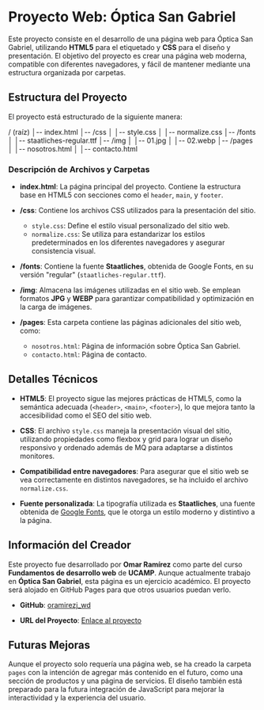 # Proyecto Web: Óptica San Gabriel

Este proyecto consiste en el desarrollo de una página web para Óptica San Gabriel, utilizando **HTML5** para el etiquetado y **CSS** para el diseño y presentación. El objetivo del proyecto es crear una página web moderna, compatible con diferentes navegadores, y fácil de mantener mediante una estructura organizada por carpetas.

## Estructura del Proyecto

El proyecto está estructurado de la siguiente manera:

/ (raíz) │-- index.html │-- /css │ │-- style.css │ │-- normalize.css │-- /fonts │ │-- staatliches-regular.ttf │-- /img │ │-- 01.jpg │ │-- 02.webp │-- /pages │ │-- nosotros.html │ │-- contacto.html


### Descripción de Archivos y Carpetas

- **index.html**: La página principal del proyecto. Contiene la estructura base en HTML5 con secciones como el `header`, `main`, y `footer`.
  
- **/css**: Contiene los archivos CSS utilizados para la presentación del sitio.
  - `style.css`: Define el estilo visual personalizado del sitio web.
  - `normalize.css`: Se utiliza para estandarizar los estilos predeterminados en los diferentes navegadores y asegurar consistencia visual.

- **/fonts**: Contiene la fuente **Staatliches**, obtenida de Google Fonts, en su versión "regular" (`staatliches-regular.ttf`).

- **/img**: Almacena las imágenes utilizadas en el sitio web. Se emplean formatos **JPG** y **WEBP** para garantizar compatibilidad y optimización en la carga de imágenes.

- **/pages**: Esta carpeta contiene las páginas adicionales del sitio web, como:
  - `nosotros.html`: Página de información sobre Óptica San Gabriel.
  - `contacto.html`: Página de contacto.

## Detalles Técnicos

- **HTML5**: El proyecto sigue las mejores prácticas de HTML5, como la semántica adecuada (`<header>`, `<main>`, `<footer>`), lo que mejora tanto la accesibilidad como el SEO del sitio web.
  
- **CSS**: El archivo `style.css` maneja la presentación visual del sitio, utilizando propiedades como flexbox y grid para lograr un diseño responsivo y ordenado además de MQ para adaptarse a distintos monitores.

- **Compatibilidad entre navegadores**: Para asegurar que el sitio web se vea correctamente en distintos navegadores, se ha incluido el archivo `normalize.css`.

- **Fuente personalizada**: La tipografía utilizada es **Staatliches**, una fuente obtenida de [Google Fonts](https://fonts.google.com/), que le otorga un estilo moderno y distintivo a la página.

## Información del Creador

Este proyecto fue desarrollado por **Omar Ramírez** como parte del curso **Fundamentos de desarrollo web** de **UCAMP**. Aunque actualmente trabajo en **Óptica San Gabriel**, esta página es un ejercicio académico. El proyecto será alojado en GitHub Pages para que otros usuarios puedan verlo.

- **GitHub**: [oramirezj_wd](https://github.com/oramirezj_wd)

- **URL del Proyecto**: [Enlace al proyecto](https://oramirezj_wd.github.io/Negocio-Personal-P1/index.html)

## Futuras Mejoras

Aunque el proyecto solo requería una página web, se ha creado la carpeta `pages` con la intención de agregar más contenido en el futuro, como una sección de productos y una página de servicios. El diseño también está preparado para la futura integración de JavaScript para mejorar la interactividad y la experiencia del usuario.
